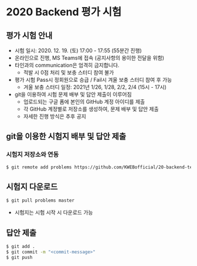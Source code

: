 # 2020 Backend 평가 시험

## 평가 시험 안내

* 시험 일시: 2020. 12. 19. (토) 17:00 - 17:55 (55분간 진행)
* 온라인으로 진행, MS Teams에 접속 (공지사항의 용이한 전달을 위함)
* 타인과의 communication은 엄격히 금지합니다.
    - 적발 시 0점 처리 및 보충 스터디 참여 불가
* 평가 시험 Pass시 정회원으로 승급 / Fail시 겨울 보충 스터디 참여 후 가능
    - 겨울 보충 스터디 일정: 2021년 1/26, 1/28, 2/2, 2/4 (15시 - 17시)
* git을 이용하여 시험 문제 배부 및 답안 제출이 이루어짐
    - 업로드되는 구글 폼에 본인의 GitHub 계정 아이디를 제출
    - 각 GitHub 계정별로 저장소를 생성하여, 문제 배부 및 답안 제출
    - 자세한 진행 방식은 추후 공지

## git을 이용한 시험지 배부 및 답안 제출

### 시험지 저장소와 연동

```sh
$ git remote add problems https://github.com/KWEBofficial/20-backend-test
```

## 시험지 다운로드

```sh
$ git pull problems master
```

* 시험지는 시험 시작 시 다운로드 가능

## 답안 제출

```sh
$ git add .
$ git commit -m "<commit-message>"
$ git push
```
